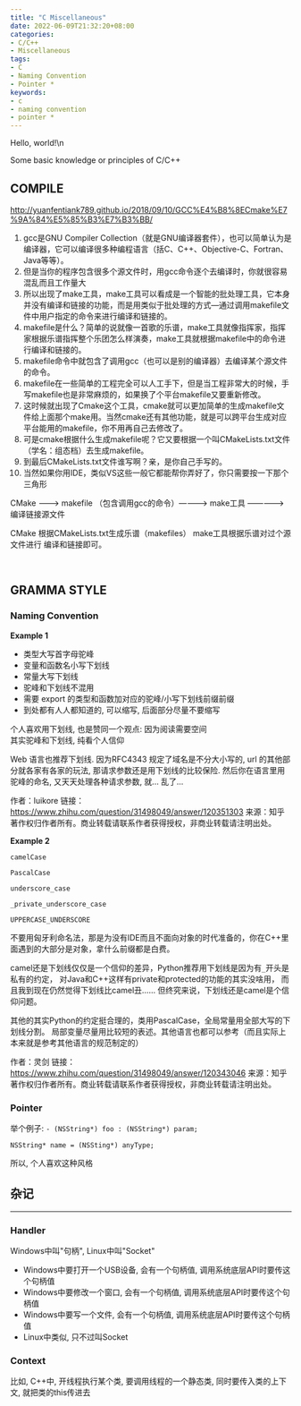 ```yaml
---
title: "C Miscellaneous"
date: 2022-06-09T21:32:20+08:00
categories:
- C/C++
- Miscellaneous
tags:
- C
- Naming Convention
- Pointer *
keywords:
- c
- naming convention
- pointer *
---
```


Hello, world!\n

Some basic knowledge or principles of C/C++

<!--more-->



## COMPILE

http://yuanfentiank789.github.io/2018/09/10/GCC%E4%B8%8ECmake%E7%9A%84%E5%85%B3%E7%B3%BB/

1. gcc是GNU Compiler Collection（就是GNU编译器套件），也可以简单认为是编译器，它可以编译很多种编程语言（括C、C++、Objective-C、Fortran、Java等等）。
3. 但是当你的程序包含很多个源文件时，用gcc命令逐个去编译时，你就很容易混乱而且工作量大
4. 所以出现了make工具，make工具可以看成是一个智能的批处理工具，它本身并没有编译和链接的功能，而是用类似于批处理的方式—通过调用makefile文件中用户指定的命令来进行编译和链接的。
5. makefile是什么？简单的说就像一首歌的乐谱，make工具就像指挥家，指挥家根据乐谱指挥整个乐团怎么样演奏，make工具就根据makefile中的命令进行编译和链接的。
6. makefile命令中就包含了调用gcc（也可以是别的编译器）去编译某个源文件的命令。
7. makefile在一些简单的工程完全可以人工手下，但是当工程非常大的时候，手写makefile也是非常麻烦的，如果换了个平台makefile又要重新修改。
8. 这时候就出现了Cmake这个工具，cmake就可以更加简单的生成makefile文件给上面那个make用。当然cmake还有其他功能，就是可以跨平台生成对应平台能用的makefile，你不用再自己去修改了。
9. 可是cmake根据什么生成makefile呢？它又要根据一个叫CMakeLists.txt文件（学名：组态档）去生成makefile。
10. 到最后CMakeLists.txt文件谁写啊？亲，是你自己手写的。
11. 当然如果你用IDE，类似VS这些一般它都能帮你弄好了，你只需要按一下那个三角形

CMake ———> makefile （包含调用gcc的命令）————> make工具 —————> 编译链接源文件

CMake 根据CMakeLists.txt生成乐谱（makefiles） make工具根据乐谱对过个源文件进行 编译和链接即可。




<br>

## GRAMMA STYLE

### Naming Convention

**Example 1**
- 类型大写首字母驼峰
- 变量和函数名小写下划线
- 常量大写下划线
- 驼峰和下划线不混用
- 需要 export 的类型和函数加对应的驼峰/小写下划线前缀前缀
- 到处都有人人都知道的, 可以缩写, 后面部分尽量不要缩写

个人喜欢用下划线, 也是赞同一个观点: 因为阅读需要空间  
其实驼峰和下划线, 纯看个人信仰

Web 语言也推荐下划线. 因为RFC4343 规定了域名是不分大小写的, 
url 的其他部分就各家有各家的玩法, 那请求参数还是用下划线的比较保险. 
然后你在语言里用驼峰的命名, 又天天处理各种请求参数, 就... 乱了...

作者：luikore
链接：https://www.zhihu.com/question/31498049/answer/120351303
来源：知乎
著作权归作者所有。商业转载请联系作者获得授权，非商业转载请注明出处。


**Example 2**

`camelCase`

`PascalCase`

`underscore_case`

`_private_underscore_case`

`UPPERCASE_UNDERSCORE`

不要用匈牙利命名法，那是为没有IDE而且不面向对象的时代准备的，你在C++里面遇到的大部分是对象，拿什么前缀都是白费。

camel还是下划线仅仅是一个信仰的差异，Python推荐用下划线是因为有`_`开头是私有的约定，
对Java和C++这样有private和protected的功能的其实没啥用，
而且我到现在仍然觉得下划线比camel丑……
但终究来说，下划线还是camel是个信仰问题。

其他的其实Python的约定挺合理的，类用PascalCase，全局常量用全部大写的下划线分割。
局部变量尽量用比较短的表述。其他语言也都可以参考（而且实际上本来就是参考其他语言的规范制定的）

作者：灵剑
链接：https://www.zhihu.com/question/31498049/answer/120343046
来源：知乎
著作权归作者所有。商业转载请联系作者获得授权，非商业转载请注明出处。




### Pointer
举个例子: 
`- (NSString*) foo : (NSString*) param;`

`NSString* name = (NSSting*) anyType;`

所以, 个人喜欢这种风格




## 杂记
---
### Handler
Windows中叫"句柄", Linux中叫"Socket"

- Windows中要打开一个USB设备, 会有一个句柄值, 调用系统底层API时要传这个句柄值
- Windows中要修改一个窗口, 会有一个句柄值, 调用系统底层API时要传这个句柄值
- Windows中要写一个文件, 会有一个句柄值, 调用系统底层API时要传这个句柄值
- Linux中类似, 只不过叫Socket


### Context
比如, C++中, 开线程执行某个类, 要调用线程的一个静态类, 同时要传入类的上下文, 就把类的this传进去

